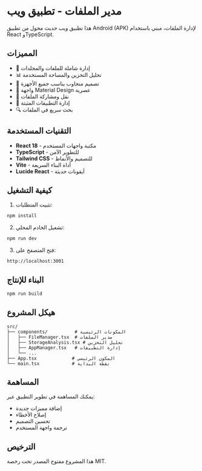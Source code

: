 
# مدير الملفات - تطبيق ويب

هذا تطبيق ويب حديث محول من تطبيق Android (APK) لإدارة الملفات، مبني باستخدام React وTypeScript.

## المميزات

- 📁 إدارة شاملة للملفات والمجلدات
- 📊 تحليل التخزين والمساحة المستخدمة  
- 📱 تصميم متجاوب يناسب جميع الأجهزة
- 🎨 واجهة Material Design عصرية
- 🔄 نقل ومشاركة الملفات
- 📲 إدارة التطبيقات المثبتة
- 🔍 بحث سريع في الملفات

## التقنيات المستخدمة

- **React 18** - مكتبة واجهات المستخدم
- **TypeScript** - للتطوير الآمن
- **Tailwind CSS** - للتصميم والأنماط
- **Vite** - أداة البناء السريعة
- **Lucide React** - أيقونات حديثة

## كيفية التشغيل

1. تثبيت المتطلبات:
```bash
npm install
```

2. تشغيل الخادم المحلي:
```bash
npm run dev
```

3. فتح المتصفح على:
```
http://localhost:3001
```

## البناء للإنتاج

```bash
npm run build
```

## هيكل المشروع

```
src/
├── components/          # المكونات الرئيسية
│   ├── FileManager.tsx  # مدير الملفات
│   ├── StorageAnalysis.tsx # تحليل التخزين
│   ├── AppManager.tsx   # إدارة التطبيقات
│   └── ...
├── App.tsx             # المكون الرئيسي
└── main.tsx            # نقطة البداية
```

## المساهمة

يمكنك المساهمة في تطوير التطبيق عبر:
- إضافة مميزات جديدة
- إصلاح الأخطاء
- تحسين التصميم
- ترجمة واجهة المستخدم

## الترخيص

هذا المشروع مفتوح المصدر تحت رخصة MIT.
